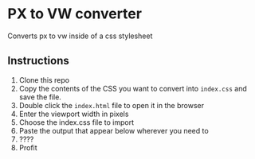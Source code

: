 # PX to VW converter
Converts px to vw inside of a css stylesheet

## Instructions
1) Clone this repo
2) Copy the contents of the CSS you want to convert into `index.css` and save the file.
3) Double click the `index.html` file to open it in the browser
4) Enter the viewport width in pixels
5) Choose the index.css file to import
6) Paste the output that appear below wherever you need to
7) ????
8) Profit
